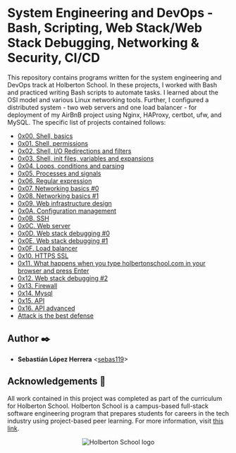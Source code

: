 # System Engineering and DevOps - Bash, Scripting, Web Stack/Web Stack Debugging, Networking & Security, CI/CD

This repository contains programs written for the system engineering and DevOps
track at Holberton School. In these projects, I worked with Bash and practiced
writing Bash scripts to automate tasks. I learned about the OSI model and
various Linux networking tools. Further, I configured a distributed system -
two web servers and one load balancer - for deployment of my AirBnB project
using Nginx, HAProxy, certbot, ufw, and MySQL. The specific list of projects
contained follows:

* [0x00. Shell, basics](./0x00-shell_basics)
* [0x01. Shell, permissions](./0x01-shell_permissions)
* [0x02. Shell, I/O Redirections and filters](./0x02-shell_redirections)
* [0x03. Shell, init files, variables and expansions](./0x03-shell_variables_expansions)
* [0x04. Loops, conditions and parsing](./0x04-loops_conditions_and_parsing)
* [0x05. Processes and signals](./0x05-processes_and_signals)
* [0x06. Regular expression](./0x06-regular_expressions)
* [0x07. Networking basics #0](./0x07-networking_basics)
* [0x08. Networking basics #1](./0x08-networking_basics_2)
* [0x09. Web infrastructure design](./0x09-web_infrastructure_design)
* [0x0A. Configuration management](./0x0A-configuration_management)
* [0x0B. SSH](./0x0B-ssh)
* [0x0C. Web server](./0x0C-web_server)
* [0x0D. Web stack debugging #0](./0x0D-web_stack_debugging_0)
* [0x0E. Web stack debugging #1](./0x0E-web_stack_debugging_1)
* [0x0F. Load balancer](./0x0F-load_balancer)
* [0x10. HTTPS SSL](./0x10-https_ssl)
* [0x11. What happens when you type holbertonschool.com in your browser and press Enter](./0x11-what_happens_when_your_type_holbertonschool_com_in_your_browser_and_press_enter)
* [0x12. Web stack debugging #2](./0x12-web_stack_debugging_2)
* [0x13. Firewall](./0x13-firewall)
* [0x14. Mysql](./0x14-mysql)
* [0x15. API](./0x15-api)
* [0x16. API advanced](./0x16-api_advanced)
* [Attack is the best defense](./attack_is_the_best_defense)

## Author :black_nib:

* __Sebastián López Herrera__ <[sebas119](https://github.com/sebas119)>

## Acknowledgements :pray:

All work contained in this project was completed as part of the curriculum for
Holberton School. Holberton School is a campus-based full-stack software
engineering program that prepares students for careers in the tech industry
using project-based peer learning. For more information, visit
[this link](https://www.holbertonschool.com/).

<p align="center">
  <img src="http://www.holbertonschool.com/holberton-logo.png"
       alt="Holberton School logo"
  >
</p>
